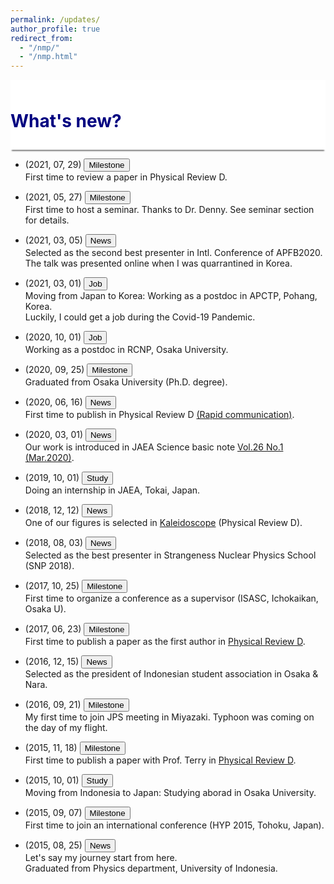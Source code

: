 ```yaml
---
permalink: /updates/
author_profile: true
redirect_from: 
  - "/nmp/"
  - "/nmp.html"
---
```


<div style="display: block;background-color:white;position: sticky;top: 0px; padding: 10px 0px 10px 0px;box-shadow: 0 4px 2px -2px gray;z-index: 1;"> 
  <h1 style="color:#000080"> What's new?</h1> </div>
  

* (2021, 07, 29) <button class="btn--article-black">Milestone</button> <br>
  First time to review a paper in Physical Review D.

* (2021, 05, 27) <button class="btn--article-black">Milestone</button> <br>
  First time to host a seminar. Thanks to Dr. Denny. See seminar section for details.

* (2021, 03, 05) <button class="btn--article-red">News</button> <br>
  Selected as the second best presenter in Intl. Conference of APFB2020.<br>
  The talk was presented online when I was quarrantined in Korea.
    
* (2021, 03, 01) <button class="btn--article">Job</button><br>
  Moving from Japan to Korea: Working as a postdoc in APCTP, Pohang, Korea.<br>
  Luckily, I could get a job during the Covid-19 Pandemic.

* (2020, 10, 01) <button class="btn--article">Job</button> <br>
  Working as a postdoc in RCNP, Osaka University.

* (2020, 09, 25) <button class="btn--article-black">Milestone</button> <br>
  Graduated from Osaka University (Ph.D. degree).
  
* (2020, 06, 16) <button class="btn--article-red">News</button> <br>
  First time to publish in Physical Review D <a href="https://journals.aps.org/prd/abstract/10.1103/PhysRevD.101.111502">(Rapid communication)</a>.
  
* (2020, 03, 01) <button class="btn--article-red">News</button> <br>
  Our work is introduced in JAEA Science basic note <a href="https://asrc.jaea.go.jp/publication/note/pdf/41kagaku/41_06.pdf">Vol.26 No.1 (Mar.2020)</a>.

* (2019, 10, 01) <button class="btn--article">Study</button> <br>
  Doing an internship in JAEA, Tokai, Japan.

* (2018, 12, 12) <button class="btn--article-red">News</button> <br>
  One of our figures is selected in <a href="https://journals.aps.org/prd/kaleidoscope/prd/98/11/114007">Kaleidoscope</a> (Physical Review D).

* (2018, 08, 03) <button class="btn--article-red">News</button> <br>
  Selected as the best presenter in Strangeness Nuclear Physics School (SNP 2018).
  
* (2017, 10, 25) <button class="btn--article-black">Milestone</button> <br>
  First time to organize a conference as a supervisor (ISASC, Ichokaikan, Osaka U).

* (2017, 06, 23) <button class="btn--article-black">Milestone</button> <br>
  First time to publish a paper as the first author in <a href="https://journals.aps.org/prd/abstract/10.1103/PhysRevD.95.114018">Physical Review D</a>.

* (2016, 12, 15) <button class="btn--article-red">News</button> <br>
  Selected as the president of Indonesian student association in Osaka & Nara.

* (2016, 09, 21) <button class="btn--article-black">Milestone</button> <br>
  My first time to join JPS meeting in Miyazaki. Typhoon was coming on the day of my flight.

* (2015, 11, 18) <button class="btn--article-black">Milestone</button> <br>
  First time to publish a paper with Prof. Terry in <a href="https://journals.aps.org/prd/abstract/10.1103/PhysRevD.92.094019">Physical Review D</a>.

* (2015, 10, 01) <button class="btn--article">Study</button> <br> 
  Moving from Indonesia to Japan: Studying aborad in Osaka University.
  
* (2015, 09, 07) <button class="btn--article-black">Milestone</button> <br>
  First time to join an international conference (HYP 2015, Tohoku, Japan).
  
* (2015, 08, 25) <button class="btn--article-red">News</button> <br>
  Let's say my journey start from here. <br>
  Graduated from Physics department, University of Indonesia. 

